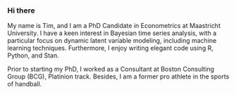 ### Hi there
My name is Tim, and I am a PhD Candidate in Econometrics at Maastricht University. I have a keen interest in Bayesian time series analysis, with a particular focus on dynamic latent variable modeling, including machine learning techniques. Furthermore, I enjoy writing elegant code using R, Python, and Stan.

Prior to starting my PhD, I worked as a Consultant at Boston Consulting Group (BCG), Platinion track. Besides, I am a former pro athlete in the sports of handball.
